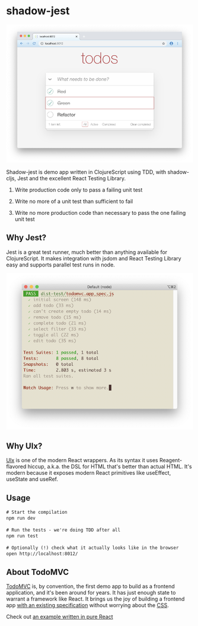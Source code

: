 # shadow-jest

![Screenshot](screenshot.png)

Shadow-jest is demo app written in ClojureScript using TDD, with shadow-cljs, Jest and the excellent React Testing Library.

1. Write production code only to pass a failing unit test

2. Write no more of a unit test than sufficient to fail

3. Write no more production code than necessary to pass the one failing unit test

## Why Jest?

Jest is a great test runner, much better than anything available for ClojureScript. It makes integration with jsdom and React Testing Library easy and supports parallel test runs in node.

![Screenshot](jest.png)

## Why UIx?

[UIx](https://github.com/roman01la/uix) is one of the modern React wrappers. As its syntax it uses Reagent-flavored hiccup, a.k.a. the DSL for HTML that's better than actual HTML. It's modern because it exposes modern React primitives like useEffect, useState and useRef.

## Usage

```
# Start the compilation
npm run dev

# Run the tests - we're doing TDD after all
npm run test

# Optionally (!) check what it actually looks like in the browser
open http://localhost:8012/
```

## About TodoMVC

[TodoMVC](https://todomvc.com/) is, by convention, the first demo app to build as a frontend application, and it's been around for years. It has just enough state to warrant a framework like React. It brings us the joy of building a frontend app [with an existing specification](https://github.com/tastejs/todomvc/blob/master/app-spec.md) without worrying about the [CSS](https://unpkg.com/todomvc-app-css@2.4.1/index.css).

Check out [an example written in pure React](https://todomvc.com/examples/react/#/)
